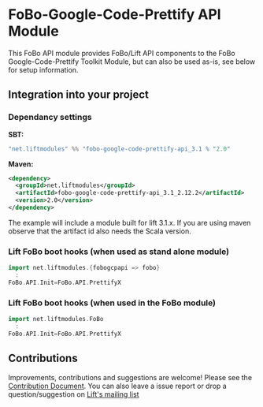 # FoBo-Google-Code-Prettify API Module

This FoBo API module provides FoBo/Lift API components to the FoBo Google-Code-Prettify Toolkit Module, 
but can also be used as-is, see below for setup information.

## Integration into your project 

### Dependancy settings

**SBT:**
```scala
"net.liftmodules" %% "fobo-google-code-prettify-api_3.1 % "2.0"
```
**Maven:**
```xml  
<dependency>
  <groupId>net.liftmodules</groupId>
  <artifactId>fobo-google-code-prettify-api_3.1_2.12.2</artifactId>
  <version>2.0</version>
</dependency>
```
The example will include a module built for lift 3.1.x. 
If you are using maven observe that the artifact id also needs the Scala version.

### Lift FoBo boot hooks (when used as stand alone module)
```scala
import net.liftmodules.{fobogcpapi => fobo} 
  :
FoBo.API.Init=FoBo.API.PrettifyX 
```   

### Lift FoBo boot hooks (when used in the FoBo module)
```scala
import net.liftmodules.FoBo 
  :
FoBo.API.Init=FoBo.API.PrettifyX 
```
## Contributions

Improvements, contributions and suggestions are welcome! Please see the [Contribution Document](https://github.com/karma4u101/FoBo/blob/master/CONTRIBUTING.md). 
You can also leave a issue report or drop a question/suggestion on [Lift's mailing list](http://groups.google.com/group/liftweb/) 

